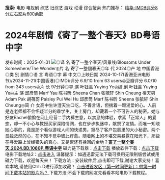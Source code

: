 **搜索:** 电影 电视剧 综艺 旧综艺 游戏 动漫 综合搜索 热门推荐： [精华-IMDB评分8分左右影片600余部](https://www.dytt8.com/html/gndy/jddy/20160320/50510.html)
# 2024年剧情《寄了一整个春天》BD粤语中字
发布时间：2025-01-31 
![](https://img9.doubanio.com/view/photo/l_ratio_poster/public/p2908508286.jpg)◎译 名 寄了一整个春天/风景线/Blossoms Under Somewhere/The Wonder◎片 名 寄了一整個春天◎年 代 2024◎产 地 中国香港◎类 别 剧情◎语 言 粤语◎字 幕 中文◎上映日期 2024-10-17(香港亚洲电影节)/2024-11-21(中国香港)◎IMDb评分 6.9/10 from 63 users◎豆瓣评分 6.0/10 from 343 users◎片 长 97分钟◎导 演 叶钰瀛 Yuying Ye◎编 剧 叶钰瀛 Yuying Ye◎主 演 邱彦筒 Marf Yau 陈书昕 Sheena Chan 张毓轩 Shin Cheung 栢天男 Adam Pak 胡蓓蔚 Paisley Pui Wei Hu 邱彥筒 Marf 陈书昕 Sheena 张毓轩 Shin Cheung◎简 介 女高中生许澄天生口吃，不善言语，但揣着一颗渴爱的心。人前是连老师都不会怀疑半分的乖学生，关上房门，却藏着一个不可告人的秘密。她与好友Rachel偷偷在网上经营二手内裤生意，以禁忌的体验，求索「正常人」的爱恋，却一不小心与教授买家深陷情网，也在步步执迷中，献祭了友情。而唯一知晓她心事的，竟是那个看似游戏人间的快递男，窥尽了客户包裹里的大小秘密。两个孤独茫然的心，在不知不觉中彼此疗愈。随着网上的不堪交易暴露在阳光下，那些在寻爱路上曾经错失的真心，又是否还有挽回的余地？[**寄了一整个春天.2024.BD.1080P.粤语中字**](magnet:?xt=urn:btih:53efb7284efaec22660784c032ec87da0fc0486c&dn=%e9%98%b3%e5%85%89%e7%94%b5%e5%bd%b1dygod.org.%e5%af%84%e4%ba%86%e4%b8%80%e6%95%b4%e4%b8%aa%e6%98%a5%e5%a4%a9.2024.BD.1080P.%e7%b2%a4%e8%af%ad%e4%b8%ad%e5%ad%97.mkv&tr=udp%3a%2f%2ftracker.opentrackr.org%3a1337%2fannounce&tr=udp%3a%2f%2fexodus.desync.com%3a6969%2fannounce) 磁力链下载器：[点击下载](https://dygod.org/js/bt.htm "qBittorrent") 播放软件下载：[点击下载](https://dygod.org/js/player.htm "PotPlayer") 电影下载地址2：[点击进入](https://dygod.org/ "阳光电影") 温馨提示：如遇迅雷无法下载可换用无限制版尝试或用磁力下载，欢迎每天来！  下载方法：安装软件后,点击即可下载,谢谢大家支持！喜欢本站,请使用Ctrl+D进行添加收藏！ [点击进首发区（第一时间更新）：想第一时间下载本站的影片吗？ ](https://www.ygdy8.net/)下载方法:不会下载的网友先看看本站电影下载教程。
